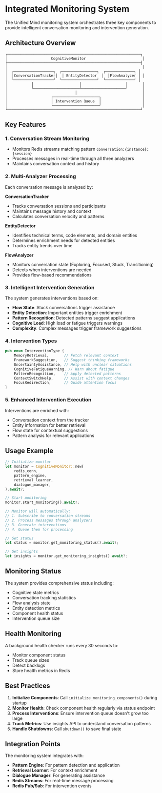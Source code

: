 # Integrated Monitoring System

The Unified Mind monitoring system orchestrates three key components to provide intelligent conversation monitoring and intervention generation.

## Architecture Overview

```
┌─────────────────────────────────────────────────────────────┐
│                    CognitiveMonitor                          │
├─────────────────────────────────────────────────────────────┤
│                                                              │
│  ┌──────────────────┐  ┌────────────────┐  ┌─────────────┐ │
│  │ConversationTracker│  │ EntityDetector  │  │FlowAnalyzer │ │
│  └──────────────────┘  └────────────────┘  └─────────────┘ │
│           │                     │                    │       │
│           └─────────────────────┴────────────────────┘       │
│                               │                              │
│                    ┌─────────────────────┐                   │
│                    │ Intervention Queue  │                   │
│                    └─────────────────────┘                   │
└─────────────────────────────────────────────────────────────┘
```

## Key Features

### 1. Conversation Stream Monitoring
- Monitors Redis streams matching pattern `conversation:{instance}:{session}`
- Processes messages in real-time through all three analyzers
- Maintains conversation context and history

### 2. Multi-Analyzer Processing
Each conversation message is analyzed by:

**ConversationTracker**
- Tracks conversation sessions and participants
- Maintains message history and context
- Calculates conversation velocity and patterns

**EntityDetector**
- Identifies technical terms, code elements, and domain entities
- Determines enrichment needs for detected entities
- Tracks entity trends over time

**FlowAnalyzer**
- Monitors conversation state (Exploring, Focused, Stuck, Transitioning)
- Detects when interventions are needed
- Provides flow-based recommendations

### 3. Intelligent Intervention Generation

The system generates interventions based on:
- **Flow State**: Stuck conversations trigger assistance
- **Entity Detection**: Important entities trigger enrichment
- **Pattern Recognition**: Detected patterns suggest applications
- **Cognitive Load**: High load or fatigue triggers warnings
- **Complexity**: Complex messages trigger framework suggestions

### 4. Intervention Types

```rust
pub enum InterventionType {
    MemoryRetrieval,       // Fetch relevant context
    FrameworkSuggestion,   // Suggest thinking frameworks
    UncertaintyAssistance, // Help with unclear situations
    CognitiveFatigueWarning, // Warn about fatigue
    PatternRecognition,    // Apply detected patterns
    ContextSwitchHelp,     // Assist with context changes
    FocusRedirection,      // Guide attention focus
}
```

### 5. Enhanced Intervention Execution

Interventions are enriched with:
- Conversation context from the tracker
- Entity information for better retrieval
- Flow state for contextual suggestions
- Pattern analysis for relevant applications

## Usage Example

```rust
// Initialize monitor
let monitor = CognitiveMonitor::new(
    redis_conn,
    pattern_engine,
    retrieval_learner,
    dialogue_manager,
).await?;

// Start monitoring
monitor.start_monitoring().await?;

// Monitor will automatically:
// 1. Subscribe to conversation streams
// 2. Process messages through analyzers
// 3. Generate interventions
// 4. Queue them for processing

// Get status
let status = monitor.get_monitoring_status().await?;

// Get insights
let insights = monitor.get_monitoring_insights().await?;
```

## Monitoring Status

The system provides comprehensive status including:
- Cognitive state metrics
- Conversation tracking statistics
- Flow analysis state
- Entity detection metrics
- Component health status
- Intervention queue size

## Health Monitoring

A background health checker runs every 30 seconds to:
- Monitor component status
- Track queue sizes
- Detect backlogs
- Store health metrics in Redis

## Best Practices

1. **Initialize Components**: Call `initialize_monitoring_components()` during startup
2. **Monitor Health**: Check component health regularly via status endpoint
3. **Process Interventions**: Ensure intervention queue doesn't grow too large
4. **Track Metrics**: Use insights API to understand conversation patterns
5. **Handle Shutdowns**: Call `shutdown()` to save final state

## Integration Points

The monitoring system integrates with:
- **Pattern Engine**: For pattern detection and application
- **Retrieval Learner**: For context enrichment
- **Dialogue Manager**: For generating assistance
- **Redis Streams**: For real-time message processing
- **Redis Pub/Sub**: For intervention events